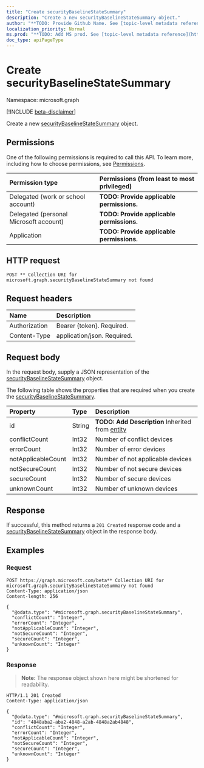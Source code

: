 ```yaml
---
title: "Create securityBaselineStateSummary"
description: "Create a new securityBaselineStateSummary object."
author: "**TODO: Provide Github Name. See [topic-level metadata reference](https://msgo.azurewebsites.net/add/document/guidelines/metadata.html#topic-level-metadata)**"
localization_priority: Normal
ms.prod: "**TODO: Add MS prod. See [topic-level metadata reference](https://msgo.azurewebsites.net/add/document/guidelines/metadata.html#topic-level-metadata)**"
doc_type: apiPageType
---
```


# Create securityBaselineStateSummary
Namespace: microsoft.graph

[!INCLUDE [beta-disclaimer](../../includes/beta-disclaimer.md)]

Create a new [securityBaselineStateSummary](../resources/securitybaselinestatesummary.md) object.

## Permissions
One of the following permissions is required to call this API. To learn more, including how to choose permissions, see [Permissions](/graph/permissions-reference).

|Permission type|Permissions (from least to most privileged)|
|:---|:---|
|Delegated (work or school account)|**TODO: Provide applicable permissions.**|
|Delegated (personal Microsoft account)|**TODO: Provide applicable permissions.**|
|Application|**TODO: Provide applicable permissions.**|

## HTTP request

<!-- {
  "blockType": "ignored"
}
-->
``` http
POST ** Collection URI for microsoft.graph.securityBaselineStateSummary not found
```

## Request headers
|Name|Description|
|:---|:---|
|Authorization|Bearer {token}. Required.|
|Content-Type|application/json. Required.|

## Request body
In the request body, supply a JSON representation of the [securityBaselineStateSummary](../resources/securitybaselinestatesummary.md) object.

The following table shows the properties that are required when you create the [securityBaselineStateSummary](../resources/securitybaselinestatesummary.md).

|Property|Type|Description|
|:---|:---|:---|
|id|String|**TODO: Add Description** Inherited from [entity](../resources/entity.md)|
|conflictCount|Int32|Number of conflict devices|
|errorCount|Int32|Number of error devices|
|notApplicableCount|Int32|Number of not applicable devices|
|notSecureCount|Int32|Number of not secure devices|
|secureCount|Int32|Number of secure devices|
|unknownCount|Int32|Number of unknown devices|



## Response

If successful, this method returns a `201 Created` response code and a [securityBaselineStateSummary](../resources/securitybaselinestatesummary.md) object in the response body.

## Examples

### Request
<!-- {
  "blockType": "request",
  "name": "create_securitybaselinestatesummary_from_"
}
-->
``` http
POST https://graph.microsoft.com/beta** Collection URI for microsoft.graph.securityBaselineStateSummary not found
Content-Type: application/json
Content-length: 256

{
  "@odata.type": "#microsoft.graph.securityBaselineStateSummary",
  "conflictCount": "Integer",
  "errorCount": "Integer",
  "notApplicableCount": "Integer",
  "notSecureCount": "Integer",
  "secureCount": "Integer",
  "unknownCount": "Integer"
}
```


### Response
>**Note:** The response object shown here might be shortened for readability.
<!-- {
  "blockType": "response",
  "truncated": true,
  "@odata.type": "microsoft.graph.securityBaselineStateSummary"
}
-->
``` http
HTTP/1.1 201 Created
Content-Type: application/json

{
  "@odata.type": "#microsoft.graph.securityBaselineStateSummary",
  "id": "4848aba2-aba2-4848-a2ab-4848a2ab4848",
  "conflictCount": "Integer",
  "errorCount": "Integer",
  "notApplicableCount": "Integer",
  "notSecureCount": "Integer",
  "secureCount": "Integer",
  "unknownCount": "Integer"
}
```

